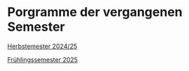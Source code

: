 # Porgramme der vergangenen Semester

<a href="https://wr-i-24-27.github.io/Skript/" target="_blank">
Herbstemester 2024/25</a>

[Frühlingssemester 2025](archiv/fs_2025.md)